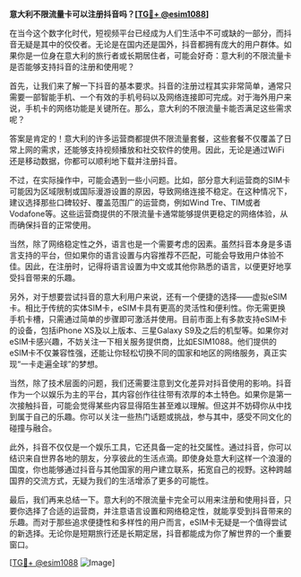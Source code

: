 **意大利不限流量卡可以注册抖音吗？[[TG💪+ @esim1088](https://t.me/s/esim1088)]**

在当今这个数字化时代，短视频平台已经成为人们生活中不可或缺的一部分，而抖音无疑是其中的佼佼者。无论是在国内还是国外，抖音都拥有庞大的用户群体。如果你是一位身在意大利的旅行者或长期居住者，可能会好奇：意大利的不限流量卡是否能够支持抖音的注册和使用呢？

首先，让我们来了解一下抖音的基本要求。抖音的注册过程其实非常简单，通常只需要一部智能手机、一个有效的手机号码以及网络连接即可完成。对于海外用户来说，手机卡的网络功能是关键所在。那么，意大利的不限流量卡能否满足这些需求呢？

答案是肯定的！意大利的许多运营商都提供不限流量套餐，这些套餐不仅覆盖了日常上网的需求，还能够支持视频播放和社交软件的使用。因此，无论是通过WiFi还是移动数据，你都可以顺利地下载并注册抖音。

不过，在实际操作中，可能会遇到一些小问题。比如，部分意大利运营商的SIM卡可能因为区域限制或国际漫游设置的原因，导致网络连接不稳定。在这种情况下，建议选择那些口碑较好、覆盖范围广的运营商，例如Wind Tre、TIM或者Vodafone等。这些运营商提供的不限流量卡通常能够提供更稳定的网络体验，从而确保抖音的正常使用。

当然，除了网络稳定性之外，语言也是一个需要考虑的因素。虽然抖音本身是多语言支持的平台，但如果你的语言设置与内容推荐不匹配，可能会导致用户体验不佳。因此，在注册时，记得将语言设置为中文或其他你熟悉的语言，以便更好地享受抖音带来的乐趣。

另外，对于想要尝试抖音的意大利用户来说，还有一个便捷的选择——虚拟eSIM卡。相比于传统的实体SIM卡，eSIM卡具有更高的灵活性和便利性。你无需更换手机卡槽，只需通过简单的步骤即可激活并使用。目前市面上有多款支持eSIM卡的设备，包括iPhone XS及以上版本、三星Galaxy S9及之后的机型等。如果你对eSIM卡感兴趣，不妨关注一下相关服务提供商，比如ESIM1088。他们提供的eSIM卡不仅兼容性强，还能让你轻松切换不同的国家和地区的网络服务，真正实现“一卡走遍全球”的梦想。

当然，除了技术层面的问题，我们还需要注意到文化差异对抖音使用的影响。抖音作为一个以娱乐为主的平台，其内容创作往往带有浓厚的本土特色。如果你是第一次接触抖音，可能会觉得某些内容显得陌生甚至难以理解。但这并不妨碍你从中找到属于自己的乐趣。你可以关注一些热门话题或挑战，参与其中，感受不同文化的碰撞与融合。

此外，抖音不仅仅是一个娱乐工具，它还具备一定的社交属性。通过抖音，你可以结识来自世界各地的朋友，分享彼此的生活点滴。即使身处意大利这样一个浪漫的国度，你也能够通过抖音与其他国家的用户建立联系，拓宽自己的视野。这种跨越国界的交流方式，无疑为我们的生活增添了更多的可能性。

最后，我们再来总结一下。意大利的不限流量卡完全可以用来注册和使用抖音，只要你选择了合适的运营商，并注意语言设置和网络稳定性，就能享受到抖音带来的乐趣。而对于那些追求便捷性和多样性的用户而言，eSIM卡无疑是一个值得尝试的新选择。无论你是短期旅行还是长期定居，抖音都能成为你了解世界的一个重要窗口。

[[TG💪+ @esim1088](https://t.me/s/esim1088) ![Image](https://i.postimg.cc/4NQfJmqS/Snipaste-2025-05-13-00-14-12.png)]